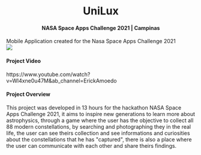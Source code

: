 
<h1 align="center">UniLux</h1>
<h4 align="center">NASA Space Apps Challenge 2021 | Campinas</h4>
Mobile Application created for the Nasa Space Apps Challenge 2021
<br>
<img src="https://media.giphy.com/media/1TUDSsEB1O30gid9v9/giphy.gif">
<br>
<h4>Project Video</h4>
https://www.youtube.com/watch?v=Wl4xne0u47M&ab_channel=ErickAmoedo
<br>
<h4>Project Overview</h4>
  This project was developed in 13 hours for the hackathon NASA Space Apps Challenge 2021, it aims to inspire new generations to learn more about astrophysics, through a game where the user has the objective to collect all 88 modern constellations, by searching and photographing they in the real life, the user can see theirs collection and see informations and curiosities about the constellations that he has "captured", there is also a place where the user can communicate with each other and share theirs findings.
<p>
